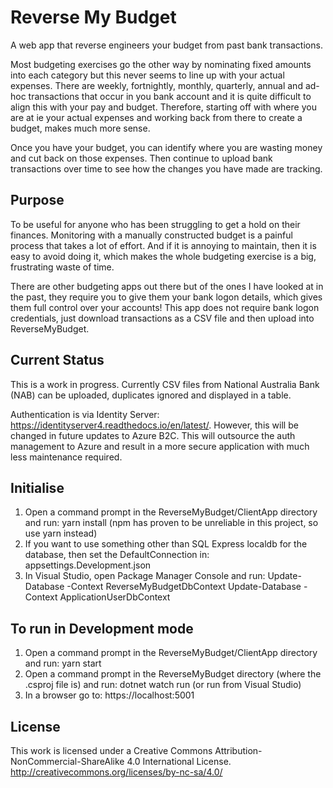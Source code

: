# Reverse My Budget
A web app that reverse engineers your budget from past bank transactions. 

Most budgeting exercises go the other way by nominating fixed amounts into each category but this never seems to line up with your actual expenses. There are weekly, fortnightly, monthly, quarterly, annual and ad-hoc transactions that occur in you bank account and it is quite difficult to align this with your pay and budget. Therefore, starting off with where you are at ie your actual expenses and working back from there to create a budget, makes much more sense.

Once you have your budget, you can identify where you are wasting money and cut back on those expenses. Then continue to upload bank transactions over time to see how the changes you have made are tracking.

## Purpose
To be useful for anyone who has been struggling to get a hold on their finances. Monitoring with a manually constructed budget is a painful process that takes a lot of effort. And if it is annoying to maintain, then it is easy to avoid doing it, which makes the whole budgeting exercise is a big, frustrating waste of time.

There are other budgeting apps out there but of the ones I have looked at in the past, they require you to give them your bank logon details, which gives them full control over your accounts! This app does not require bank logon credentials, just download transactions as a CSV file and then upload into ReverseMyBudget.

## Current Status
This is a work in progress. Currently CSV files from National Australia Bank (NAB) can be uploaded, duplicates ignored and displayed in a table.

Authentication is via Identity Server: https://identityserver4.readthedocs.io/en/latest/. However, this will be changed in future updates to Azure B2C. This will outsource the auth management to Azure and result in a more secure application with much less maintenance required.

## Initialise
1. Open a command prompt in the ReverseMyBudget/ClientApp directory and run: yarn install (npm has proven to be unreliable in this project, so use yarn instead)
2. If you want to use something other than SQL Express localdb for the database, then set the DefaultConnection in: appsettings.Development.json
3. In Visual Studio, open Package Manager Console and run: 
	Update-Database -Context ReverseMyBudgetDbContext
	Update-Database -Context ApplicationUserDbContext

## To run in Development mode
1. Open a command prompt in the ReverseMyBudget/ClientApp directory and run: yarn start
2. Open a command prompt in the ReverseMyBudget directory (where the .csproj file is) and run: dotnet watch run
	(or run from Visual Studio)
3. In a browser go to: https://localhost:5001

## License
This work is licensed under a Creative Commons Attribution-NonCommercial-ShareAlike 4.0 International License. http://creativecommons.org/licenses/by-nc-sa/4.0/